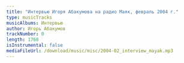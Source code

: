 ```yaml
---
title: "Интервью Игоря Абакумова на радио Маяк, февраль 2004 г."
type: musicTracks
musicAlbums: Интервью
author: Игорь Абакумов
trackNumber: 0
length: 1768
isInstrumental: false
mediaFileUrl: /download/music/misc/2004-02_interview_mayak.mp3
---
```



